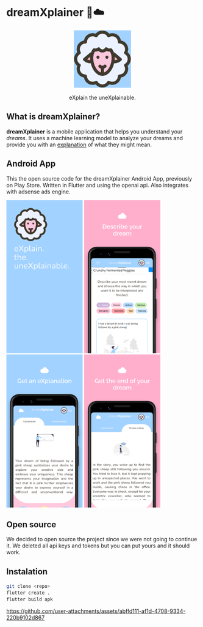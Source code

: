 # dreamXplainer 🐑☁️

<p align="center">
  <img src="./logo.png" width="150" />
</p>

<p align="center">
  eXplain the uneXplainable. 
</p>


## What is dreamXplainer?

**dreamXplainer** is a mobile application that helps you understand your _dreams_. It uses a machine learning model to analyze your dreams and provide you with an  <ins>explanation</ins> of what they might mean.


## Android App

This the open source code for the dreamXplainer Android App, previously on Play Store. Written in Flutter and using the openai api. Also integrates with adsense ads engine.

<p float="center">
  <img src="./screenshots/1.png" width="200" />
  <img src="./screenshots/2.png" width="200" /> 
  <img src="./screenshots/3.png" width="200" />
  <img src="./screenshots/4.png" width="200" />
</p>

## Open source

We decided to open source the project since we were not going to continue it. We deleted all api keys and tokens but you can put yours and it should work.

## Instalation


```bash
git clone <repo> 
flutter create .
flutter build apk
``````


https://github.com/user-attachments/assets/abffd111-af1d-4708-9334-220b9102d867


